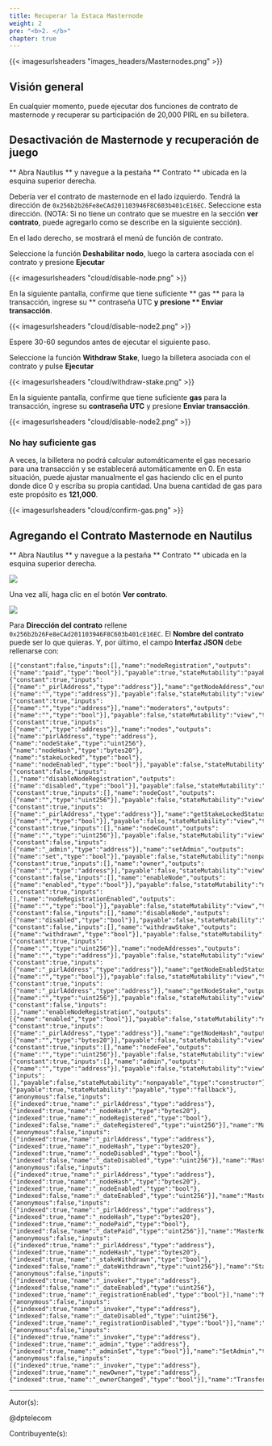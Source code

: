 ```yaml
---
title: Recuperar la Estaca Masternode
weight: 2
pre: "<b>2. </b>"
chapter: true
---
```


{{< imagesurlsheaders "images_headers/Masternodes.png" >}}

## Visión general

En cualquier momento, puede ejecutar dos funciones de contrato de masternode y recuperar su participación de 20,000 PIRL en su billetera.

## Desactivación de Masternode y recuperación de juego

** Abra Nautilus ** y navegue a la pestaña ** Contrato ** ubicada en la esquina superior derecha.

Debería ver el contrato de masternode en el lado izquierdo. Tendrá la dirección de `0x256b2b26Fe8eCAd201103946F8C603b401cE16EC`. Seleccione esta dirección.
(NOTA: Si no tiene un contrato que se muestre en la sección **ver contrato**, puede agregarlo como se describe en la siguiente sección).

En el lado derecho, se mostrará el menú de función de contrato.

Seleccione la función **Deshabilitar nodo**, luego la cartera asociada con el contrato y presione **Ejecutar**

{{< imagesurlsheaders "cloud/disable-node.png" >}}

En la siguiente pantalla, confirme que tiene suficiente ** gas ** para la transacción, ingrese su ** contraseña UTC **y presione ** Enviar transacción**.

{{< imagesurlsheaders "cloud/disable-node2.png" >}}

Espere 30-60 segundos antes de ejecutar el siguiente paso.

Seleccione la función **Withdraw Stake**, luego la billetera asociada con el contrato y pulse **Ejecutar**

{{< imagesurlsheaders "cloud/withdraw-stake.png" >}}

En la siguiente pantalla, confirme que tiene suficiente **gas** para la transacción, ingrese su **contraseña UTC** y presione **Enviar transacción**.

{{< imagesurlsheaders "cloud/disable-node2.png" >}}

### No hay suficiente gas

A veces, la billetera no podrá calcular automáticamente el gas necesario para una transacción y se establecerá automáticamente en 0. En esta situación, puede ajustar manualmente el gas haciendo clic en el punto donde dice 0 y escriba su propia cantidad. Una buena cantidad de gas para este propósito es **121,000**.

{{< imagesurlsheaders "cloud/confirm-gas.png" >}}

## Agregando el Contrato Masternode en Nautilus

** Abra Nautilus ** y navegue a la pestaña ** Contrato ** ubicada en la esquina superior derecha.

![](https://cdn-images-1.medium.com/max/1600/0*OW_7W9P_u0k7ZdmZ.png)

Una vez allí, haga clic en el botón **Ver contrato**.

![](https://cdn-images-1.medium.com/max/1600/0*wZbZlfAdjrUuhr53.png)

Para **Dirección del contrato** rellene `0x256b2b26Fe8eCAd201103946F8C603b401cE16EC`. El **Nombre del contrato** puede ser lo que quieras. Y, por último, el campo **Interfaz JSON** debe rellenarse con:

```
[{"constant":false,"inputs":[],"name":"nodeRegistration","outputs":[{"name":"paid","type":"bool"}],"payable":true,"stateMutability":"payable","type":"function"},{"constant":true,"inputs":[{"name":"_pirlAddress","type":"address"}],"name":"getNodeAddress","outputs":[{"name":"","type":"address"}],"payable":false,"stateMutability":"view","type":"function"},{"constant":true,"inputs":[{"name":"","type":"address"}],"name":"moderators","outputs":[{"name":"","type":"bool"}],"payable":false,"stateMutability":"view","type":"function"},{"constant":true,"inputs":[{"name":"","type":"address"}],"name":"nodes","outputs":[{"name":"pirlAddress","type":"address"},{"name":"nodeStake","type":"uint256"},{"name":"nodeHash","type":"bytes20"},{"name":"stakeLocked","type":"bool"},{"name":"nodeEnabled","type":"bool"}],"payable":false,"stateMutability":"view","type":"function"},{"constant":false,"inputs":[],"name":"disableNodeRegistration","outputs":[{"name":"disabled","type":"bool"}],"payable":false,"stateMutability":"nonpayable","type":"function"},{"constant":true,"inputs":[],"name":"nodeCost","outputs":[{"name":"","type":"uint256"}],"payable":false,"stateMutability":"view","type":"function"},{"constant":true,"inputs":[{"name":"_pirlAddress","type":"address"}],"name":"getStakeLockedStatus","outputs":[{"name":"","type":"bool"}],"payable":false,"stateMutability":"view","type":"function"},{"constant":true,"inputs":[],"name":"nodeCount","outputs":[{"name":"","type":"uint256"}],"payable":false,"stateMutability":"view","type":"function"},{"constant":false,"inputs":[{"name":"_admin","type":"address"}],"name":"setAdmin","outputs":[{"name":"set","type":"bool"}],"payable":false,"stateMutability":"nonpayable","type":"function"},{"constant":true,"inputs":[],"name":"owner","outputs":[{"name":"","type":"address"}],"payable":false,"stateMutability":"view","type":"function"},{"constant":false,"inputs":[],"name":"enableNode","outputs":[{"name":"enabled","type":"bool"}],"payable":false,"stateMutability":"nonpayable","type":"function"},{"constant":true,"inputs":[],"name":"nodeRegistrationEnabled","outputs":[{"name":"","type":"bool"}],"payable":false,"stateMutability":"view","type":"function"},{"constant":false,"inputs":[],"name":"disableNode","outputs":[{"name":"disabled","type":"bool"}],"payable":false,"stateMutability":"nonpayable","type":"function"},{"constant":false,"inputs":[],"name":"withdrawStake","outputs":[{"name":"withdrawn","type":"bool"}],"payable":false,"stateMutability":"nonpayable","type":"function"},{"constant":true,"inputs":[{"name":"","type":"uint256"}],"name":"nodeAddresses","outputs":[{"name":"","type":"address"}],"payable":false,"stateMutability":"view","type":"function"},{"constant":true,"inputs":[{"name":"_pirlAddress","type":"address"}],"name":"getNodeEnabledStatus","outputs":[{"name":"","type":"bool"}],"payable":false,"stateMutability":"view","type":"function"},{"constant":true,"inputs":[{"name":"_pirlAddress","type":"address"}],"name":"getNodeStake","outputs":[{"name":"","type":"uint256"}],"payable":false,"stateMutability":"view","type":"function"},{"constant":false,"inputs":[],"name":"enableNodeRegistration","outputs":[{"name":"enabled","type":"bool"}],"payable":false,"stateMutability":"nonpayable","type":"function"},{"constant":true,"inputs":[{"name":"_pirlAddress","type":"address"}],"name":"getNodeHash","outputs":[{"name":"","type":"bytes20"}],"payable":false,"stateMutability":"view","type":"function"},{"constant":true,"inputs":[],"name":"nodeFee","outputs":[{"name":"","type":"uint256"}],"payable":false,"stateMutability":"view","type":"function"},{"constant":true,"inputs":[],"name":"admin","outputs":[{"name":"","type":"address"}],"payable":false,"stateMutability":"view","type":"function"},{"inputs":[],"payable":false,"stateMutability":"nonpayable","type":"constructor"},{"payable":true,"stateMutability":"payable","type":"fallback"},{"anonymous":false,"inputs":[{"indexed":true,"name":"_pirlAddress","type":"address"},{"indexed":true,"name":"_nodeHash","type":"bytes20"},{"indexed":true,"name":"_nodeRegistered","type":"bool"},{"indexed":false,"name":"_dateRegistered","type":"uint256"}],"name":"MasterNodeRegistered","type":"event"},{"anonymous":false,"inputs":[{"indexed":true,"name":"_pirlAddress","type":"address"},{"indexed":true,"name":"_nodeHash","type":"bytes20"},{"indexed":true,"name":"_nodeDisabled","type":"bool"},{"indexed":false,"name":"_dateDisabled","type":"uint256"}],"name":"MasterNodeDisabled","type":"event"},{"anonymous":false,"inputs":[{"indexed":true,"name":"_pirlAddress","type":"address"},{"indexed":true,"name":"_nodeHash","type":"bytes20"},{"indexed":true,"name":"_nodeEnabled","type":"bool"},{"indexed":false,"name":"_dateEnabled","type":"uint256"}],"name":"MasterNodeEnabled","type":"event"},{"anonymous":false,"inputs":[{"indexed":true,"name":"_pirlAddress","type":"address"},{"indexed":true,"name":"_nodeHash","type":"bytes20"},{"indexed":true,"name":"_nodePaid","type":"bool"},{"indexed":false,"name":"_datePaid","type":"uint256"}],"name":"MasterNodeRewarded","type":"event"},{"anonymous":false,"inputs":[{"indexed":true,"name":"_pirlAddress","type":"address"},{"indexed":true,"name":"_nodeHash","type":"bytes20"},{"indexed":true,"name":"_stakeWithdrawn","type":"bool"},{"indexed":false,"name":"_dateWithdrawn","type":"uint256"}],"name":"StakeWithdrawn","type":"event"},{"anonymous":false,"inputs":[{"indexed":true,"name":"_invoker","type":"address"},{"indexed":false,"name":"_dateEnabled","type":"uint256"},{"indexed":true,"name":"_registrationEnabled","type":"bool"}],"name":"MasterNodeRegistrationEnabled","type":"event"},{"anonymous":false,"inputs":[{"indexed":true,"name":"_invoker","type":"address"},{"indexed":false,"name":"_dateDisabled","type":"uint256"},{"indexed":true,"name":"_registrationDisabled","type":"bool"}],"name":"MasterNodeRegistrationDisabled","type":"event"},{"anonymous":false,"inputs":[{"indexed":true,"name":"_invoker","type":"address"},{"indexed":true,"name":"_admin","type":"address"},{"indexed":true,"name":"_adminSet","type":"bool"}],"name":"SetAdmin","type":"event"},{"anonymous":false,"inputs":[{"indexed":true,"name":"_invoker","type":"address"},{"indexed":true,"name":"_newOwner","type":"address"},{"indexed":true,"name":"_ownerChanged","type":"bool"}],"name":"TransferOwnership","type":"event"}]

```

---
Autor(s):

@dptelecom

Contribuyente(s):
